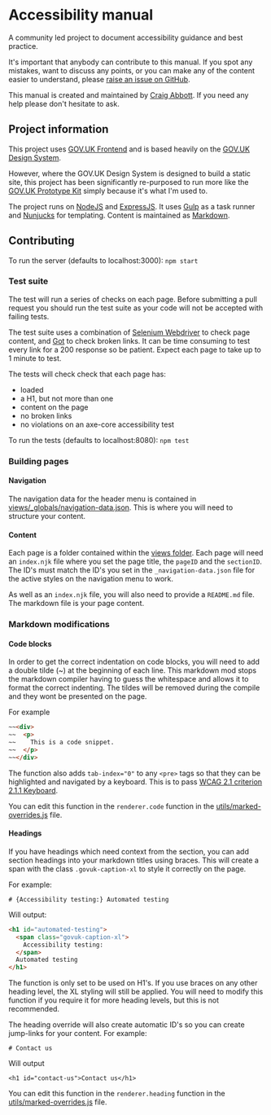 <!-- test stack update -->
# Accessibility manual

A community led project to document accessibility guidance and best practice. 

It's important that anybody can contribute to this manual. If you spot any mistakes, want to discuss any points, or you can make any of the content easier to understand, please [raise an issue on GitHub](https://github.com/dwp/accessibility-manual/issues).

This manual is created and maintained by [Craig Abbott](https://twitter.com/abbott567). If you need any help please don't hesitate to ask.

## Project information

This project uses [GOV.UK Frontend](https://github.com/alphagov/govuk-frontend) and is based heavily on the [GOV.UK Design System](https://design-system.service.gov.uk/).

However, where the GOV.UK Design System is designed to build a static site, this project has been significantly re-purposed to run more like the [GOV.UK Prototype Kit](https://github.com/alphagov/govuk-prototype-kit) simply because it's what I'm used to.

The project runs on [NodeJS](https://nodejs.org/en/) and [ExpressJS](https://expressjs.com/). It uses [Gulp](https://gulpjs.com/) as a task runner and [Nunjucks](https://mozilla.github.io/nunjucks/templating.html) for templating. Content is maintained as [Markdown](https://www.markdownguide.org/).

## Contributing
To run the server (defaults to localhost:3000):
```npm start```

### Test suite
The test will run a series of checks on each page. Before submitting a pull request you should run the test suite as your code will not be accepted with failing tests.

The test suite uses a combination of [Selenium Webdriver](https://www.npmjs.com/package/selenium-webdriver) to check page content, and [Got](https://www.npmjs.com/package/got) to check broken links. It can be time consuming to test every link for a 200 response so be patient. Expect each page to take up to 1 minute to test.

The tests will check check that each page has:
- loaded
- a H1, but not more than one
- content on the page
- no broken links
- no violations on an axe-core accessibility test

To run the tests (defaults to localhost:8080):
```npm test```

### Building pages
#### Navigation
The navigation data for the header menu is contained in [views/_globals/navigation-data.json](https://github.com/dwp/accessibility-manual/blob/master/app/views/_globals/navigation-data.json). This is where you will need to structure your content.

#### Content
Each page is a folder contained within the [views folder](https://github.com/dwp/accessibility-manual/tree/master/app/views). Each page will need an `index.njk` file where you set the page title, the `pageID` and the `sectionID`. The ID's must match the ID's you set in the `_navigation-data.json` file for the active styles on the navigation menu to work.

As well as an `index.njk` file, you will also need to provide a `README.md` file. The markdown file is your page content.

### Markdown modifications
#### Code blocks
In order to get the correct indentation on code blocks, you will need to add a double tilde (~) at the beginning of each line. This markdown mod stops the markdown compiler having to guess the whitespace and allows it to format the correct indenting. The tildes will be removed during the compile and they wont be presented on the page.

For example
```html
~~<div>
~~  <p>
~~    This is a code snippet.
~~  </p>
~~</div>
```

The function also adds `tab-index="0"` to any `<pre>` tags so that they can be highlighted and navigated by a keyboard. This is to pass [WCAG 2.1 criterion 2.1.1 Keyboard](https://www.w3.org/WAI/WCAG21/Understanding/keyboard.html).

You can edit this function in the `renderer.code` function in the [utils/marked-overrides.js](https://github.com/dwp/accessibility-manual/blob/master/app/utils/marked-overrides.js) file.

#### Headings

If you have headings which need context from the section, you can add section headings into your markdown titles using braces. This will create a span with the class `.govuk-caption-xl` to style it correctly on the page.

For example:
```
# {Accessibility testing:} Automated testing
```
Will output:
```html
<h1 id="automated-testing">
  <span class="govuk-caption-xl">
    Accessibility testing: 
  </span>
  Automated testing
</h1>
```

The function is only set to be used on H1's. If you use braces on any other heading level, the XL styling will still be applied. You will need to modify this function if you require it for more heading levels, but this is not recommended.

The heading override will also create automatic ID's so you can create jump-links for your content.
For example:
```
# Contact us
```
Will output
```
<h1 id="contact-us">Contact us</h1>
```

You can edit this function in the `renderer.heading` function in the [utils/marked-overrides.js](https://github.com/dwp/accessibility-manual/blob/master/app/utils/marked-overrides.js) file.
